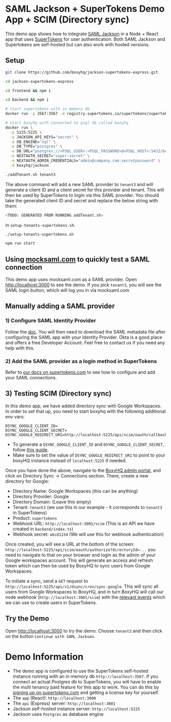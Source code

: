 # SAML Jackson + SuperTokens Demo App + SCIM (Directory sync)

This demo app shows how to integrate [SAML Jackson](https://github.com/boxyhq/jackson) in a Node + React app that uses [SuperTokens](https://supertokens.com) for user authentication. Both SAML Jackson and Supertokens are self-hosted but can also work with hosted versions.

## Setup

```bash
git clone https://github.com/boxyhq/jackson-supertokens-express.git
```

```bash
cd jackson-supertokens-express
```

```bash
cd frontend && npm i
```

```bash
cd backend && npm i
```

```bash
# start supertokens with in memory db
docker run -p 3567:3567 -d registry.supertokens.io/supertokens/supertokens-postgresql
```

```bash
# start boxyhq with connected to psql db called boxyhq
docker run \
  -p 5225:5225 \
  -e JACKSON_API_KEYS="secret" \
  -e DB_ENGINE="sql" \
  -e DB_TYPE="postgres" \
  -e DB_URL="postgres://<PSQL_USER>:<PSQL_PASSWORD>@<PSQL_HOST>:5432/boxyhq" \
  -e NEXTAUTH_SECRET="super-secret" \
  -e NEXTAUTH_ADMIN_CREDENTIALS="admin@company.com:secretpassword" \
  -d boxyhq/jackson
```

```bash
./addTenant.sh tenant3
```

The above command will add a new SAML provider to `tenant3` and will generate a client ID and a client secret for this provider and tenant. This will then be used by SuperTokens to login via this SAML provider. You should take the generated client ID and secret and replace the below string with them:

```bash
<TODO: GENERATED FROM RUNNING addTenant.sh>
```
in `setup-tenants-supertokens.sh`.

```bash
./setup-tenants-supertokens.sh
```

```bash
npm run start
```


## Using [mocksaml.com](https://mocksaml.com/) to quickly test a SAML connection
This demo app uses mocksaml.com as a SAML provider. Open [http://localhost:3000](http://localhost:3000) to see the demo. If you pick `tenant3`, you will see the SAML login button, which will log you in via mocksaml.com

## Manually adding a SAML provider
### 1) Configure SAML Identity Provider
Follow the [doc](https://boxyhq.com/docs/jackson/configure-saml-idp). You will then need to download the SAML metadata file after configuring the SAML app with your Identity Provider. Okta is a good place and offers a free Developer Account. Feel free to contact us if you need any help with this.

### 2) Add the SAML provider as a login method in SuperTokens

Refer to [our docs on supertokens.com](https://supertokens.com/docs/thirdpartyemailpassword/common-customizations/saml/with-boxyhq/integration-steps) to see how to configure and add your SAML connections.

## 3) Testing SCIM (Directory sync)
In this demo app, we have added directory sync with Google Workspaces. In order to set that up, you need to start boxyhq with the following additional env vars:

```
DSYNC_GOOGLE_CLIENT_ID=
DSYNC_GOOGLE_CLIENT_SECRET=
DSYNC_GOOGLE_REDIRECT_URI=http://localhost:5225/api/scim/oauth/callback
```
- To generate a `DSYNC_GOOGLE_CLIENT_ID` and `DSYNC_GOOGLE_CLIENT_SECRET`, follow [this guide](https://boxyhq.com/docs/directory-sync/providers/google).
- Make sure to set the value of `DSYNC_GOOGLE_REDIRECT_URI` to point to your boxyHQ instance instead of `localhost:5225` if needed.

Once you have done the above, navigate to the [BoxyHQ admin portal](http://localhost:5225), and click on Directory Sync -> Connections section. There, create a new directory for Google:
- Directory Name: Google Workspaces (this can be anything)
- Directory Provider: Google
- Directory Domain: (Leave this empty)
- Tenant: `tenant3` (we use this in our example - it corresponds to `tenant3` in SuperTokens)
- Product: `supertokens`
- Webhook URL: `http://localhost:3001/scim` (This is an API we have created in `backend/index.ts`)
- Webhook secret: `abcd1234` (We will use this for webhook authentication)

Once created, you will see a URL at the bottom of the screen: `http://localhost:5225/api/scim/oauth/authorize?directoryId=...` you need to navigate to that on your browser and login as the admin of your Google workspaces account. This will generate an access and refresh token which can then be used by BoxyHQ to sync users from Google Workspaces.

To initiate a sync, send a `GET` request to `http://localhost:5225/api/v1/dsync/cron/sync-google`. This will sync all users from Google Workspaces to BoxyHQ, and in turn BoxyHQ will call our node webhook (`http://localhost:3001/scim`) with the [relevant events](https://boxyhq.com/docs/directory-sync/events) which we can use to create users in SuperTokens.

## Try the Demo
Open [http://localhost:3000](http://localhost:3000) to try the demo. Choose `tenant3` and then click on the button `Continue with SAML Jackson`.

# Demo Information

- The demo app is configured to use the SuperTokens self-hosted instance running with an in memory db `http://localhost:3567`. If you connect an actual Postgres db to SuperTokens, you will have to enable the multi tenancy paid feature for this app to work. You can do this by [signing up on supertokens.com](https://supertokens.com/auth) and getting a license key for yourself.
- The `app` (React): `http://localhost:3000`
- The `api` (Express) server: `http://localhost:3001`
- Jackson self-hosted instance server: `http://localhost:5225`
- Jackson uses `Postgres` as database engine
